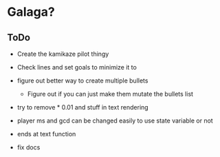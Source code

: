 # Galaga? 

## ToDo
* Create the kamikaze pilot thingy
* Check lines and set goals to minimize it to
* figure out better way to create multiple bullets
  * Figure out if you can just make them mutate the bullets list
* try to remove * 0.01 and stuff in text rendering
* player ms and gcd can be changed easily to use state variable or not
* ends at text function

* fix docs
